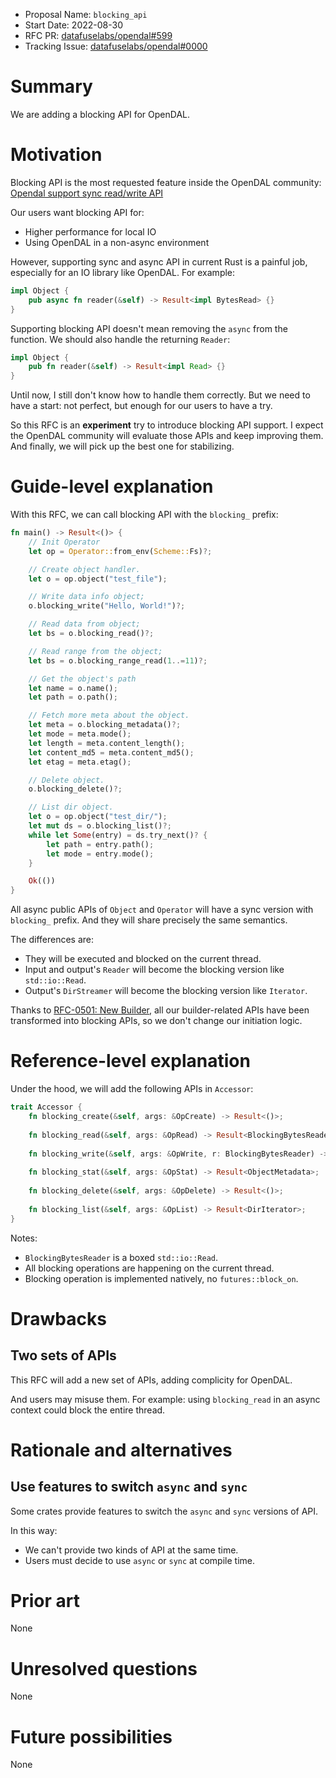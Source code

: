- Proposal Name: `blocking_api`
- Start Date: 2022-08-30
- RFC PR: [datafuselabs/opendal#599](https://github.com/datafuselabs/opendal/pull/599)
- Tracking Issue: [datafuselabs/opendal#0000](https://github.com/datafuselabs/opendal/issues/0000)

# Summary

We are adding a blocking API for OpenDAL.

# Motivation

Blocking API is the most requested feature inside the OpenDAL community: [Opendal support sync read/write API](https://github.com/datafuselabs/opendal/discussions/68)

Our users want blocking API for:

- Higher performance for local IO
- Using OpenDAL in a non-async environment

However, supporting sync and async API in current Rust is a painful job, especially for an IO library like OpenDAL. For example:

```rust
impl Object {
    pub async fn reader(&self) -> Result<impl BytesRead> {}
}
```

Supporting blocking API doesn't mean removing the `async` from the function. We should also handle the returning `Reader`:

```rust
impl Object {
    pub fn reader(&self) -> Result<impl Read> {}
}
```

Until now, I still don't know how to handle them correctly. But we need to have a start: not perfect, but enough for our users to have a try.

So this RFC is an **experiment** try to introduce blocking API support. I expect the OpenDAL community will evaluate those APIs and keep improving them. And finally, we will pick up the best one for stabilizing.

# Guide-level explanation

With this RFC, we can call blocking API with the `blocking_` prefix:

```rust
fn main() -> Result<()> {
    // Init Operator
    let op = Operator::from_env(Scheme::Fs)?;

    // Create object handler.
    let o = op.object("test_file");

    // Write data info object;
    o.blocking_write("Hello, World!")?;

    // Read data from object;
    let bs = o.blocking_read()?;

    // Read range from the object;
    let bs = o.blocking_range_read(1..=11)?;

    // Get the object's path
    let name = o.name();
    let path = o.path();

    // Fetch more meta about the object.
    let meta = o.blocking_metadata()?;
    let mode = meta.mode();
    let length = meta.content_length();
    let content_md5 = meta.content_md5();
    let etag = meta.etag();

    // Delete object.
    o.blocking_delete()?;

    // List dir object.
    let o = op.object("test_dir/");
    let mut ds = o.blocking_list()?;
    while let Some(entry) = ds.try_next()? {
        let path = entry.path();
        let mode = entry.mode();
    }

    Ok(())
}
```

All async public APIs of `Object` and `Operator` will have a sync version with `blocking_` prefix. And they will share precisely the same semantics.

The differences are:

- They will be executed and blocked on the current thread.
- Input and output's `Reader` will become the blocking version like `std::io::Read`.
- Output's `DirStreamer` will become the blocking version like `Iterator`.

Thanks to [RFC-0501: New Builder](./0501-new-builder.md), all our builder-related APIs have been transformed into blocking APIs, so we don't change our initiation logic.

# Reference-level explanation

Under the hood, we will add the following APIs in `Accessor`:

```rust
trait Accessor {
    fn blocking_create(&self, args: &OpCreate) -> Result<()>;
    
    fn blocking_read(&self, args: &OpRead) -> Result<BlockingBytesReader>;
    
    fn blocking_write(&self, args: &OpWrite, r: BlockingBytesReader) -> Result<u64>;
    
    fn blocking_stat(&self, args: &OpStat) -> Result<ObjectMetadata>;
    
    fn blocking_delete(&self, args: &OpDelete) -> Result<()>;
    
    fn blocking_list(&self, args: &OpList) -> Result<DirIterator>;
}
```

Notes:

- `BlockingBytesReader` is a boxed `std::io::Read`.
- All blocking operations are happening on the current thread.
- Blocking operation is implemented natively, no `futures::block_on`.

# Drawbacks

## Two sets of APIs

This RFC will add a new set of APIs, adding complicity for OpenDAL.

And users may misuse them. For example: using `blocking_read` in an async context could block the entire thread.

# Rationale and alternatives

## Use features to switch `async` and `sync`

Some crates provide features to switch the `async` and `sync` versions of API.

In this way:

- We can't provide two kinds of API at the same time.
- Users must decide to use `async` or `sync` at compile time.

# Prior art

None

# Unresolved questions

None

# Future possibilities

None
